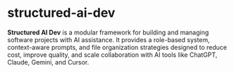 # structured-ai-dev
**Structured AI Dev** is a modular framework for building and managing software projects with AI assistance. It provides a role-based system, context-aware prompts, and file organization strategies designed to reduce cost, improve quality, and scale collaboration with AI tools like ChatGPT, Claude, Gemini, and Cursor.
